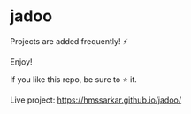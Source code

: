 # jadoo
Projects are added frequently! ⚡

Enjoy!

If you like this repo, be sure to ⭐ it.

Live project: https://hmssarkar.github.io/jadoo/
